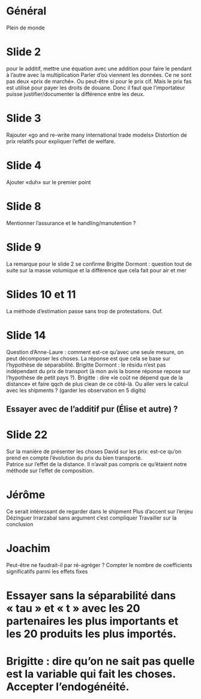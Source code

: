 # Général
Plein de monde

# Slide 2
pour le additif, mettre une équation avec une addition pour faire le pendant à l’autre avec la multiplication
Parler d’où viennent les données. Ce ne sont pas deux «prix de marché». Ou peut-être si pour le prix cif. Mais le prix fas est utilisé pour payer les droits de douane. Donc il faut que l’importateur puisse justifier/documenter la différence entre les deux.

# Slide 3
Rajouter «go and re-write many international trade models»
Distortion de prix relatifs pour expliquer l’effet de welfare.

# Slide 4
Ajouter «duh» sur le premier point
# Slide 8
Mentionner l’assurance et le handling/manutention ?
# Slide 9
La remarque pour le slide 2 se confirme
Brigitte Dormont : question tout de suite sur la masse volumique et la différence que cela fait pour air et mer

# Slides 10 et 11
La méthode d’estimation passe sans trop de protestations. Ouf.

# Slide 14
Question d’Anne-Laure : comment est-ce qu’avec une seule mesure, on peut décomposer les choses. La réponse est que cela se base sur l’hypothèse de séparabilité.
Brigitte Dormont : le résidu n’est pas indépendant du prix de transport (à mon avis la bonne réponse repose sur l’hypothèse de petit pays ?). 
Brigitte : dire «le coût ne dépend que de la distance» et faire qqch de plus clean de ce côté-là.
Ou aller vers le calcul avec les shipments ?  (garder les observation en 5 digits)

## Essayer avec de l’additif pur (Élise et autre) ?

#  Slide 22
Sur la manière de présenter les choses
David sur les prix: est-ce qu’on prend en compte l’évolution du prix du bien transporté.  
Patrice sur l’effet de la distance. Il n’avait pas compris ce qu’étaient notre méthode sur l’effet de composition. 

# Jérôme
Ce serait intéressant de regarder dans le shipment
Plus d’accent sur l’enjeu
Dézinguer Irrarzabal sans argument c’est compliquer
Travailler sur la conclusion

# Joachim
Peut-être ne faudrait-il par ré-agréger ? 
Compter le nombre de coefficients significatifs parmi les effets fixes

# Essayer sans la séparabilité dans « tau » et « t » avec les 20 partenaires les plus importants et les 20 produits les plus importés. 

# Brigitte : dire qu’on ne sait pas quelle est la variable qui fait les choses. Accepter l’endogénéité. 



